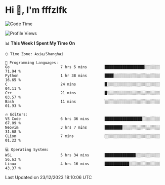 # Hi 👋, I'm fffzlfk

<!--START_SECTION:waka-->
![Code Time](http://img.shields.io/badge/Code%20Time-632%20hrs%2038%20mins-blue)

![Profile Views](http://img.shields.io/badge/Profile%20Views-0-blue)

📊 **This Week I Spent My Time On** 

```text
🕑︎ Time Zone: Asia/Shanghai

💬 Programming Languages: 
Go                       7 hrs 5 mins        ██████████████████░░░░░░░   71.94 % 
Python                   1 hr 38 mins        ████░░░░░░░░░░░░░░░░░░░░░   16.65 % 
C                        24 mins             █░░░░░░░░░░░░░░░░░░░░░░░░   04.11 % 
C++                      21 mins             █░░░░░░░░░░░░░░░░░░░░░░░░   03.57 % 
Bash                     11 mins             ░░░░░░░░░░░░░░░░░░░░░░░░░   01.93 % 

🔥 Editors: 
VS Code                  6 hrs 36 mins       █████████████████░░░░░░░░   67.09 % 
Neovim                   3 hrs 7 mins        ████████░░░░░░░░░░░░░░░░░   31.68 % 
CLion                    7 mins              ░░░░░░░░░░░░░░░░░░░░░░░░░   01.22 % 

💻 Operating System: 
WSL                      5 hrs 34 mins       ██████████████░░░░░░░░░░░   56.63 % 
Linux                    4 hrs 16 mins       ███████████░░░░░░░░░░░░░░   43.37 % 
```


 Last Updated on 23/12/2023 18:10:06 UTC
<!--END_SECTION:waka-->
